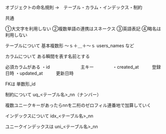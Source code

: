 
オブジェクトの命名規則
→　テーブル・カラム・インデックス・制約

共通

①大文字を利用しない
②複数単語の連携はスネークス
③英語表記
④略名は利用しない

テーブルについて
基本複数形
～ｓ＋＿＋～ｓ
users_names など

カラムについて
ある瞬間を表す名前とする

必須カラムがある
・id　　　　　　　主キー　　　　
・created_at　　　登録日時
・updated_at　　　更新日時

FKは
単数形_id

制約について
uq_<テーブル名>_nn（ナンバー）

複数ユニークキーがあったらnnを二桁のゼロフィル連番地で加算していく

インデックスについて
idx_<テーブル名>_nn

ユニークインデックスは
uni_<テーブル名>_nn

